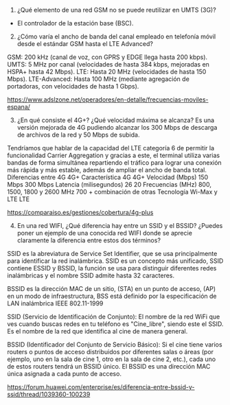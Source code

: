 1. ¿Qué elemento de una red GSM no se puede reutilizar en UMTS (3G)?
- El controlador de la estación base (BSC).

2. ¿Cómo varía el ancho de banda del canal empleado en telefonía móvil
desde el estándar GSM hasta el LTE Advanced?

GSM: 200 kHz (canal de voz, con GPRS y EDGE llega hasta 200 kbps).
UMTS: 5 MHz por canal (velocidades de hasta 384 kbps, mejoradas en HSPA+ hasta 42 Mbps).
LTE: Hasta 20 MHz (velocidades de hasta 150 Mbps).
LTE-Advanced: Hasta 100 MHz (mediante agregación de portadoras, con velocidades de hasta 1 Gbps).

https://www.adslzone.net/operadores/en-detalle/frecuencias-moviles-espana/

3. ¿En qué consiste el 4G+? ¿Qué velocidad máxima se alcanza?
Es una versión mejorada de 4G pudiendo alcanzar los 300 Mbps de descarga de archivos de la red y 50 Mbps de subida.

Tendríamos que hablar de la capacidad del LTE categoría 6 de permitir la funcionalidad Carrier Aggregation y gracias a este, el terminal utiliza varias bandas de forma simultánea repartiendo el tráfico para lograr una conexión más rápida y más estable, además de ampliar el ancho de banda total.
Diferencias entre 4G  4G+
Característica                  4G                              4G+
Velocidad (Mbps)            150 Mbps                        300 Mbps
Latencia (milisegundos)         26                              20
Frecuencias (MHz)    800, 1500, 1800 y 2600 MHz    700 + combinación de otras
Tecnología                  Wi-Max y LTE                        LTE

https://comparaiso.es/gestiones/cobertura/4g-plus

4. En una red WIFI, ¿Qué diferencia hay entre un SSID y el BSSID? ¿Puedes
poner un ejemplo de una conocida red WIFI donde se aprecie claramente
la diferencia entre estos dos términos? 

SSID es la abreviatura de Service Set Identifier, que se usa principalmente para identificar la red inalámbrica. SSID es un concepto más unificado, SSID contiene ESSID y BSSID, la función se usa para distinguir diferentes redes inalámbricas y el nombre SSID admite hasta 32 caracteres.

BSSID es la dirección MAC de un sitio, (STA) en un punto de acceso, (AP) en un modo de infraestructura, BSS está definido por la especificación de LAN inalámbrica IEEE 802.11-1999

SSID (Servicio de Identificación de Conjunto):
El nombre de la red WiFi que ves cuando buscas redes en tu teléfono es "Cine_libre", siendo este el SSID. Es el nombre de la red que identifica al cine de manera general.

BSSID (Identificador del Conjunto de Servicio Básico):
Si el cine tiene varios routers o puntos de acceso distribuidos por diferentes salas o áreas (por ejemplo, uno en la sala de cine 1, otro en la sala de cine 2, etc.), cada uno de estos routers tendrá un BSSID único.
El BSSID es una dirección MAC única asignada a cada punto de acceso.


https://forum.huawei.com/enterprise/es/diferencia-entre-bssid-y-ssid/thread/1039360-100239

